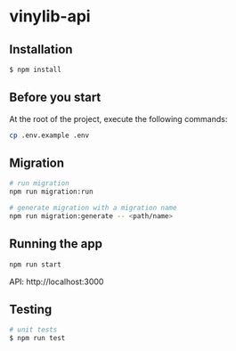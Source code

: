 # vinylib-api

## Installation
```bash
$ npm install
```

## Before you start
At the root of the project, execute the following commands:
```bash
cp .env.example .env
```

## Migration
```bash
# run migration
npm run migration:run

# generate migration with a migration name
npm run migration:generate -- <path/name>
```

## Running the app
```bash
npm run start
```

API: http://localhost:3000

## Testing
```bash
# unit tests
$ npm run test
```
